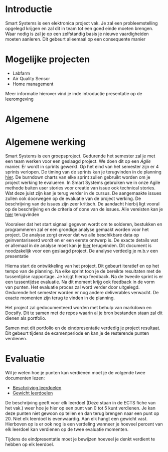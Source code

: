 # Introductie

Smart Systems is een elektronica project vak. Je zal een probleemstelling opgelegd krijgen en zal dit in team tot een goed einde moeten brengen. Waar nodig is zal je op een zelfstandig basis je nieuwe vaardigheiden moeten aanleren. Dit gebeurt alleemaal op een consequente manier

# Mogelijke projecten

<!--
In de afstudeerrichting IoT werken we rond 2 onderzoek thema's:

* Smart Robotics
* Environmental Monitoring

Afhankelijk van de noden van het onderzoek zal je gedurende het semester werken rond een project of meerdere mini projecten. De projecten draaien meestal rond een specifieke feature die nodig zijn in het onderzoek van de opleiding. Wat zijn mogelijke projecten van de onderzoek thema's

* Smart Robotics
  * Integratie van indoor lokalisatie op een AGV
  * Design en integratie van een Mixed Reality HMI met een AGV
  * Design en ontwerp van een UWB indoor lokalisatie product. 
  * Opzetten van een Smart Factory prototype
* Environmental Monitoring
  * Integratie van Labfarm in een middelbare school
  * Ontwerp van luchtkwaliteitssensor voor PoA
  * Ontwikkeling van XY camera monitoring systeem met AI 
-->


-  Labfarm
-  Air Quality Sensor
-  Home management

Meer informatie hierover vind je inde introductie presentatie op de leeromgeving

# Algemene
# Algemene werking

Smart Systems is een groepsproject. Gedurende het semester zal je met een team werken voor een geslaagd project. We doen dit op een *Agile* manier. Er wordt in sprints gewerkt. Op het eind van het semester zijn er 4 sprints verlopen. De timing van de sprints kan je terugvinden in de planning [hier](./planning.md). De burndown charts van elke sprint zullen gebruikt worden om je project werking te evalueren. In Smart Systems gebruiken we in onze Agile methode buiten user stories voor creatie van issue ook technical stories. Wat deze juist zijn kan je terug verder in de cursus. De aangemaakte issues zullen ook doorwegen op de evaluatie van de project werking. De beschrijving van de issues zijn zeer kritisch. De aandacht hierbij ligt vooral op de beschrijving en de criteria of done van de issues. Alle vereisten kan je [hier]() terugvinden

Vooraleer dat het start signaal gegeven wordt om te solderen, bestukken en programmeren zal er een grondige analyse gemaakt worden voor het project. De analyse zorgt ervoor dat we alle beschikbare data op geinventariseerd wordt en er een eerste ontwerp is. De exacte details wat er allemaal in de analyse moet kan je [hier](deliverables/analyse.md) terugvinden. Dit document is noodzakelijk voor een geslaagd project. De analyse verdedig je m.b.v een presentatie

Hierna start de ontwikkeling van het project. Dit gebeurt iteratief en op het tempo van de planning. Na elke sprint toon je de bereikte resultaten met de tussentijdse rapportage. Je krijgt hierop feedback. Na de tweede sprint is er een tussentijdse evaluatie. Na dit moment krijg ook feedback in de vorm van punten. Het evaluatie proces zal word verder door uitgelegd. Gedurende het semester worden er nog andere deliverables verwacht. De exacte momenten zijn terug te vinden in de planning. 

Het project zal gedocumenteerd worden met behulp van markdown en Docsify. Dit te samen met de repos waarin al je bron bestanden staan zal dit dienen als portfolio. 

Samen met dit portfolio en de eindpresentatie verdedig je project resultaat. Dit gebeurt tijdens de examenperiode en kan je de resterende punten verdienen. 

# Evaluatie

Wil je weten hoe je punten kan verdienen moet je de volgende twee documenten lezen:
* [Beschrijving leerdoelen](./evaluatie/beschrijving_leerdoelen.md)
* [Gewicht leerdoelen](./evaluatie/gewicht_leerdoelen.md)

De beschrijving geeft voor elk leerdoel (Deze staan in de ECTS fiche van het vak.) weer hoe je hier op een punt van 0 tot 5 kunt verdienen. Je kan deze punten niet gewoon op tellen en dan terug brengen naar een punt op 20. Niet elk leerdoel is evenwaardig. Aan elk hangt een gewicht vast. Hierboven op is er ook nog is een verdeling wanneer je hoeveel percent van elk leerdoel kan verdienen op de twee evaluatie momenten.

Tijdens de eindpresentatie moet je bewijzen hoeveel je denkt verdient te hebben op elk leerdoel. 

